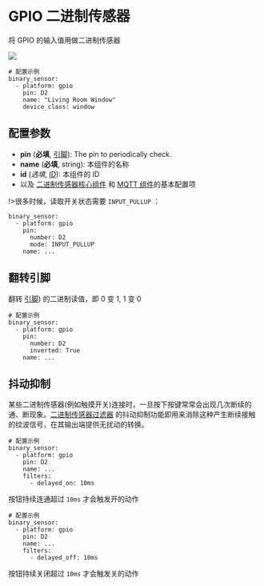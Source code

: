 # GPIO 二进制传感器

将 GPIO 的输入值用做二进制传感器

![](https://ws1.sinaimg.cn/large/007fN5Xegy1fxdj3i5ot4j30mw02yq2v.jpg)

```
# 配置示例
binary_sensor:
  - platform: gpio
    pin: D2
    name: "Living Room Window"
    device_class: window
```

## 配置参数

- **pin** (**必填**, [引脚](mqtt/guides/configuration-types#引脚)): The pin to periodically check.
- **name** (**必填**, string): 本组件的名称
- **id** (*选填*, [ID](mqtt/guides/configuration-types#id)): 本组件的 ID
- 以及 [二进制传感器核心组件](mqtt/components/binary_sensor/) 和 [MQTT 组件](mqtt/components/mqtt#MQTT-组件基本配置项)的基本配置项


!>很多时候，读取开关状态需要 `INPUT_PULLUP` ：


```
binary_sensor:
  - platform: gpio
    pin:
      number: D2
      mode: INPUT_PULLUP
    name: ...
```

## 翻转引脚

翻转 [引脚](mqtt/guides/configuration-types#引脚)) 的二进制读值，即 0 变 1, 1 变 0


```
# 配置示例
binary_sensor:
  - platform: gpio
    pin:
      number: D2
      inverted: True
    name: ...
```

## 抖动抑制

某些二进制传感器(例如触摸开关)连接时，一旦按下按键常常会出现几次断续的通、断现象。[二进制传感器过滤器](mqtt/components/binary_sensor/#过滤器) 的抖动抑制功能即用来消除这种产生断续接触的纹波信号，在其输出端提供无扰动的转换。


```
# 配置示例
binary_sensor:
  - platform: gpio
    pin: D2
    name: ...
    filters:
      - delayed_on: 10ms
```

按钮持续连通超过 `10ms` 才会触发开的动作

```
# 配置示例
binary_sensor:
  - platform: gpio
    pin: D2
    name: ...
    filters:
      - delayed_off: 10ms
```

按钮持续关闭超过 `10ms` 才会触发关的动作